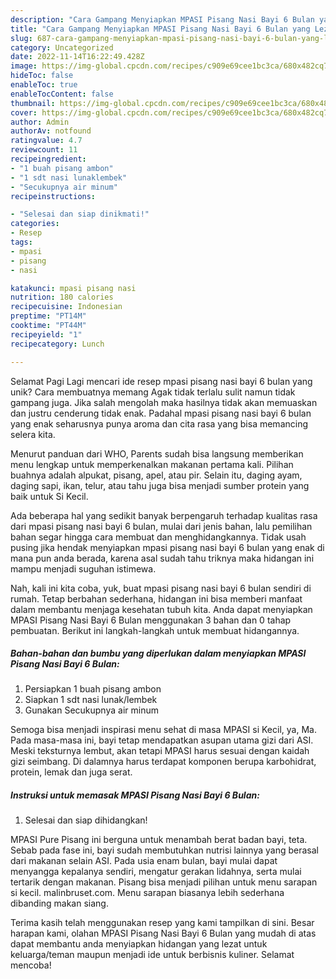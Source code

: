 ```yaml
---
description: "Cara Gampang Menyiapkan MPASI Pisang Nasi Bayi 6 Bulan yang Lezat, Lezat"
title: "Cara Gampang Menyiapkan MPASI Pisang Nasi Bayi 6 Bulan yang Lezat, Lezat"
slug: 687-cara-gampang-menyiapkan-mpasi-pisang-nasi-bayi-6-bulan-yang-lezat-lezat
category: Uncategorized
date: 2022-11-14T16:22:49.428Z
image: https://img-global.cpcdn.com/recipes/c909e69cee1bc3ca/680x482cq70/mpasi-pisang-nasi-bayi-6-bulan-foto-resep-utama.jpg
hideToc: false
enableToc: true
enableTocContent: false
thumbnail: https://img-global.cpcdn.com/recipes/c909e69cee1bc3ca/680x482cq70/mpasi-pisang-nasi-bayi-6-bulan-foto-resep-utama.jpg
cover: https://img-global.cpcdn.com/recipes/c909e69cee1bc3ca/680x482cq70/mpasi-pisang-nasi-bayi-6-bulan-foto-resep-utama.jpg
author: Admin
authorAv: notfound
ratingvalue: 4.7
reviewcount: 11
recipeingredient:
- "1 buah pisang ambon"
- "1 sdt nasi lunaklembek"
- "Secukupnya air minum"
recipeinstructions:

- "Selesai dan siap dinikmati!"
categories:
- Resep
tags:
- mpasi
- pisang
- nasi

katakunci: mpasi pisang nasi 
nutrition: 180 calories
recipecuisine: Indonesian
preptime: "PT14M"
cooktime: "PT44M"
recipeyield: "1"
recipecategory: Lunch

---
```



Selamat Pagi Lagi mencari ide resep mpasi pisang nasi bayi 6 bulan yang unik? Cara membuatnya memang Agak tidak terlalu sulit namun tidak gampang juga. Jika salah mengolah maka hasilnya tidak akan memuaskan dan justru cenderung tidak enak. Padahal mpasi pisang nasi bayi 6 bulan yang enak seharusnya punya aroma dan cita rasa yang bisa memancing selera kita.


Menurut panduan dari WHO, Parents sudah bisa langsung memberikan menu lengkap untuk memperkenalkan makanan pertama kali. Pilihan buahnya adalah alpukat, pisang, apel, atau pir. Selain itu, daging ayam, daging sapi, ikan, telur, atau tahu juga bisa menjadi sumber protein yang baik untuk Si Kecil.

Ada beberapa hal yang sedikit banyak berpengaruh terhadap kualitas rasa dari mpasi pisang nasi bayi 6 bulan, mulai dari jenis bahan, lalu pemilihan bahan segar hingga cara membuat dan menghidangkannya. Tidak usah pusing jika hendak menyiapkan mpasi pisang nasi bayi 6 bulan yang enak di mana pun anda berada, karena asal sudah tahu triknya maka hidangan ini mampu menjadi suguhan istimewa.


Nah, kali ini kita coba, yuk, buat mpasi pisang nasi bayi 6 bulan sendiri di rumah. Tetap berbahan sederhana, hidangan ini bisa memberi manfaat dalam membantu menjaga kesehatan tubuh kita. Anda dapat menyiapkan MPASI Pisang Nasi Bayi 6 Bulan menggunakan 3 bahan dan 0 tahap pembuatan. Berikut ini langkah-langkah untuk membuat hidangannya.

<!--inarticleads1-->

##### Bahan-bahan dan bumbu yang diperlukan dalam menyiapkan MPASI Pisang Nasi Bayi 6 Bulan:

1. Persiapkan 1 buah pisang ambon
1. Siapkan 1 sdt nasi lunak/lembek
1. Gunakan Secukupnya air minum


Semoga bisa menjadi inspirasi menu sehat di masa MPASI si Kecil, ya, Ma. Pada masa-masa ini, bayi tetap mendapatkan asupan utama gizi dari ASI. Meski teksturnya lembut, akan tetapi MPASI harus sesuai dengan kaidah gizi seimbang. Di dalamnya harus terdapat komponen berupa karbohidrat, protein, lemak dan juga serat. 

<!--inarticleads2-->

##### Instruksi untuk memasak MPASI Pisang Nasi Bayi 6 Bulan:


1. Selesai dan siap dihidangkan!

MPASI Pure Pisang ini berguna untuk menambah berat badan bayi, teta. Sebab pada fase ini, bayi sudah membutuhkan nutrisi lainnya yang berasal dari makanan selain ASI. Pada usia enam bulan, bayi mulai dapat menyangga kepalanya sendiri, mengatur gerakan lidahnya, serta mulai tertarik dengan makanan. Pisang bisa menjadi pilihan untuk menu sarapan si kecil. malinbruset.com. Menu sarapan biasanya lebih sederhana dibanding makan siang. 

Terima kasih telah menggunakan resep yang kami tampilkan di sini. Besar harapan kami, olahan MPASI Pisang Nasi Bayi 6 Bulan yang mudah di atas dapat membantu anda menyiapkan hidangan yang lezat untuk keluarga/teman maupun menjadi ide untuk berbisnis kuliner. Selamat mencoba!
